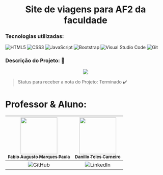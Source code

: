 <h1 align="center"> Site de viagens para AF2 da faculdade </h1>

### Tecnologias utilizadas:
![HTML5](https://img.shields.io/badge/html5-%23E34F26.svg?style=for-the-badge&logo=html5&logoColor=white)
![CSS3](https://img.shields.io/badge/css3-%231572B6.svg?style=for-the-badge&logo=css3&logoColor=white)
![JavaScript](https://img.shields.io/badge/javascript-%23323330.svg?style=for-the-badge&logo=javascript&logoColor=%23F7DF1E)
![Bootstrap](https://img.shields.io/badge/bootstrap-%238511FA.svg?style=for-the-badge&logo=bootstrap&logoColor=white)
![Visual Studio Code](https://img.shields.io/badge/Visual%20Studio%20Code-0078d7.svg?style=for-the-badge&logo=visual-studio-code&logoColor=white)
![Git](https://img.shields.io/badge/git-%23F05033.svg?style=for-the-badge&logo=git&logoColor=white)

### Descrição do Projeto: :pushpin:

<p align="center"><img src="http://img.shields.io/static/v1?label=STATUS&message=%20CONCLUIDO&color=GREEN&style=for-the-badge"/></p>

> Status para receber a nota do Projeto: Terminado :heavy_check_mark:

# Professor & Aluno:
[<img src="https://avatars.githubusercontent.com/u/48330222?v=4" width=115><br><sub>Fabio Augusto Marques Paula</sub>](https://github.com/Fabioaugustmp) | [<img src="https://media.licdn.com/dms/image/v2/D4D03AQHI20SknUFvqA/profile-displayphoto-shrink_200_200/profile-displayphoto-shrink_200_200/0/1692528467769?e=1733356800&v=beta&t=XCZg2kxefPwBvIORGgMg8U-YYN8H3gtbzJhY9iDYKcg" width=115><br><sub>Danillo Teles Carneiro</sub>](https://www.linkedin.com/in/danilloteles/) |
:---: |  :---: |
![GitHub](https://img.shields.io/badge/github-%23121011.svg?style=for-the-badge&logo=github&logoColor=white) | ![LinkedIn](https://img.shields.io/badge/linkedin-%230077B5.svg?style=for-the-badge&logo=linkedin&logoColor=white) |
